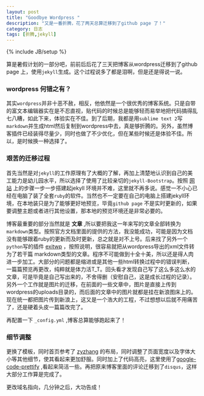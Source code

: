 ```yaml
---
layout: post
title: "Goodbye Wordpress "
description: "又是一番折腾，花了两天总算迁移到了github page 了！"
category: 日志
tags: [折腾,jekyll]
---
```

{% include JB/setup %}

算是暑假计划的一部分吧，前前后后花了三天把博客从wordpress迁移到了github page 上，使用`jekyll`生成。这个过程说多了都是泪啊，但是还是得说一说。

### wordpress 何错之有？

其实`wordpress`并非十恶不赦，相反，他依然是一个很优秀的博客系统。只是自带的富文本编辑器实在是不忍直视，贴代码的时候总是能够轻而易举地把代码搞得乱七八糟，如此下来，体验实在不佳。到了后期，我都是用`sublime text 2`写 `markdown`并生成html然后复制到wordpress中去，真是够折腾的。另外，虽然博客插件已经装得尽量少，同时也做了不少优化，但在某些时候还是体验不佳。所以，是时候换一种选择了。

### 艰苦的迁移过程

首先当然是对`jekyll`的工作原理有了大概的了解，再加上清楚地认识到自己的美工能力是幼儿园水平，所以选择了使用了比较亲切的`jekyll-Bootstrap`。按照 [网站](http://jekyllbootstrap.com/) 上的步骤一步一步搭建起jekyll 环境并不难，这里就不再多说。感觉一不小心已经在电脑了装了全套`ruby`的软件。当然也不一定要在自己的电脑上搭建jekyll环境，在本地装只是为了能够更好地预览，毕竟`github page` 不是实时更新的，如果要调整主题或者进行其他设置，那本地的预览环境还是非常必要的。

博客最重要的部分当然就是 **文章** ,所以要把我这一年来写的文章全部转换为`markdown`类型。按照官方文档里面的提供的方法，我没能成功，可能是因为文档没有能够跟着ruby的更新而及时更新，总之就是对不上号。后来找了另外一个`python`写的插件 [exitwp](https://github.com/thomasf/exitwp) ，按照说明，很容易就把从wordpress导出的xml文件转为了若干篇 markdown类型的文章。程序不可能做到十全十美，所以还是得人肉进一步加工。大部分的问题都是缩进或是其他一些html转换过程中的错误判断，一篇篇预览再更改，纯粹就是体力活T_T。回头看才发现自己写了这么多这么水的文章，可是毕竟是自己写出来的，不舍得删（安慰自己，这是成长过程的记录）。另外一个工作就是图片的迁移，在前面的一些文章中，图片是直接上传到 wordpress的uploads目录的，而后面的文章中的图片就都是挂在新浪图床上的。现在统一都把图片传到新浪上，这又是一个浩大的工程，不过想想以后就不用痛苦了，还是硬着头皮一篇篇改完了。

再配置一下 `_config.yml` ,博客总算能够跑起来了！

### 细节调整

更换了模板，同时首页参考了 [zyzhang](http://zyzhang.github.io/) 的布局，同时调整了页面宽度以及字体大小等其他细节，使其看起来更加舒服。同时加上了代码高亮，这里使用了[google-code-prettify](https://google-code-prettify.googlecode.com/) ,看起来简洁一些。再把原来博客里面的评论迁移到了`disqus`，这样大部分工作算是完成了。

更改域名指向，几分钟之后，大功告成！

